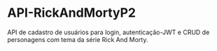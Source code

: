 # API-RickAndMortyP2
API de cadastro de usuários para login, autenticação-JWT e CRUD de personagens com tema da série Rick And Morty.
